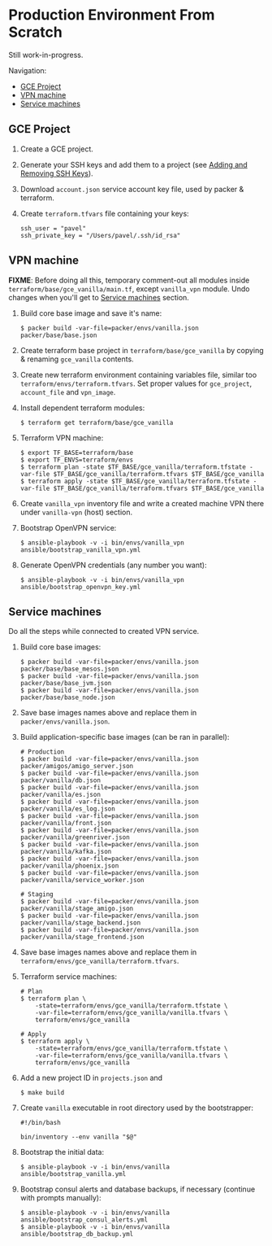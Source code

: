 # Production Environment From Scratch

Still work-in-progress.

Navigation:
* [GCE Project](#gce-project)
* [VPN machine](#vpn-machine)
* [Service machines](#service-machines)

## GCE Project

1. Create a GCE project.
2. Generate your SSH keys and add them to a project (see [Adding and Removing SSH Keys](https://cloud.google.com/compute/docs/instances/adding-removing-ssh-keys)).
3. Download `account.json` service account key file, used by packer & terraform.
4. Create `terraform.tfvars` file containing your keys:

	```
	ssh_user = "pavel"
	ssh_private_key = "/Users/pavel/.ssh/id_rsa"
	```

## VPN machine

**FIXME**: Before doing all this, temporary comment-out all modules inside `terraform/base/gce_vanilla/main.tf`, except `vanilla_vpn` module. Undo changes when you'll get to [Service machines](#service-machines) section.

1. Build core base image and save it's name:

	```
	$ packer build -var-file=packer/envs/vanilla.json packer/base/base.json
	```

2. Create terraform base project in `terraform/base/gce_vanilla` by copying & renaming `gce_vanilla` contents.

3. Create new terraform environment containing variables file, similar too `terraform/envs/terraform.tfvars`. Set proper values for `gce_project`, `account_file` and `vpn_image`.

4. Install dependent terraform modules:

	```
	$ terraform get terraform/base/gce_vanilla
	```

5. Terraform VPN machine:

	```
	$ export TF_BASE=terraform/base
	$ export TF_ENVS=terraform/envs
	$ terraform plan -state $TF_BASE/gce_vanilla/terraform.tfstate -var-file $TF_BASE/gce_vanilla/terraform.tfvars $TF_BASE/gce_vanilla
	$ terraform apply -state $TF_BASE/gce_vanilla/terraform.tfstate -var-file $TF_BASE/gce_vanilla/terraform.tfvars $TF_BASE/gce_vanilla
	```

6. Create `vanilla_vpn` inventory file and write a created machine VPN there under `vanilla-vpn` (host) section.

7. Bootstrap OpenVPN service:

	```
	$ ansible-playbook -v -i bin/envs/vanilla_vpn ansible/bootstrap_vanilla_vpn.yml
	```

8. Generate OpenVPN credentials (any number you want):

	```
	$ ansible-playbook -v -i bin/envs/vanilla_vpn ansible/bootstrap_openvpn_key.yml
	```

## Service machines

Do all the steps while connected to created VPN service.

1. Build core base images:

	```
	$ packer build -var-file=packer/envs/vanilla.json packer/base/base_mesos.json
	$ packer build -var-file=packer/envs/vanilla.json packer/base/base_jvm.json
	$ packer build -var-file=packer/envs/vanilla.json packer/base/base_node.json
	```

2. Save base images names above and replace them in `packer/envs/vanilla.json`.

3. Build application-specific base images (can be ran in parallel):

	```
	# Production
	$ packer build -var-file=packer/envs/vanilla.json packer/amigos/amigo_server.json	
	$ packer build -var-file=packer/envs/vanilla.json packer/vanilla/db.json
	$ packer build -var-file=packer/envs/vanilla.json packer/vanilla/es.json
	$ packer build -var-file=packer/envs/vanilla.json packer/vanilla/es_log.json
	$ packer build -var-file=packer/envs/vanilla.json packer/vanilla/front.json
	$ packer build -var-file=packer/envs/vanilla.json packer/vanilla/greenriver.json
	$ packer build -var-file=packer/envs/vanilla.json packer/vanilla/kafka.json
	$ packer build -var-file=packer/envs/vanilla.json packer/vanilla/phoenix.json
	$ packer build -var-file=packer/envs/vanilla.json packer/vanilla/service_worker.json

	# Staging
	$ packer build -var-file=packer/envs/vanilla.json packer/vanilla/stage_amigo.json
	$ packer build -var-file=packer/envs/vanilla.json packer/vanilla/stage_backend.json
	$ packer build -var-file=packer/envs/vanilla.json packer/vanilla/stage_frontend.json	
	```

4. Save base images names above and replace them in `terraform/envs/gce_vanilla/terraform.tfvars`.

5. Terraform service machines:

	```
	# Plan
	$ terraform plan \
		-state=terraform/envs/gce_vanilla/terraform.tfstate \
		-var-file=terraform/envs/gce_vanilla/vanilla.tfvars \
		terraform/envs/gce_vanilla
	
	# Apply
	$ terraform apply \
		-state=terraform/envs/gce_vanilla/terraform.tfstate \
		-var-file=terraform/envs/gce_vanilla/vanilla.tfvars \
		terraform/envs/gce_vanilla
	```

6. Add a new project ID in `projects.json` and

	```
	$ make build
	```

7. Create `vanilla` executable in root directory used by the bootstrapper:

	```
	#!/bin/bash

	bin/inventory --env vanilla "$@"
	```

8. Bootstrap the initial data:

	```
	$ ansible-playbook -v -i bin/envs/vanilla ansible/bootstrap_vanilla.yml
	```

9. Bootstrap consul alerts and database backups, if necessary (continue with prompts manually):

	```
	$ ansible-playbook -v -i bin/envs/vanilla ansible/bootstrap_consul_alerts.yml
	$ ansible-playbook -v -i bin/envs/vanilla ansible/bootstrap_db_backup.yml
	```

